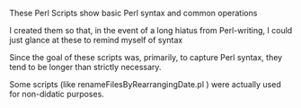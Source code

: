 These Perl Scripts show basic Perl syntax and common operations

I created them so that, in the event of a long hiatus from Perl-writing,
I could just glance at these to remind myself of syntax

Since the goal of these scripts was, primarily, to capture Perl syntax, they
tend to be longer than strictly necessary.

Some scripts (like renameFilesByRearrangingDate.pl ) were actually used for
non-didatic purposes.  
